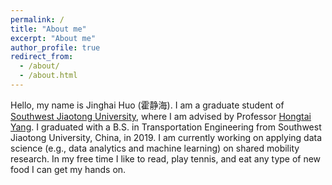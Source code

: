 ```yaml
---
permalink: /
title: "About me"
excerpt: "About me"
author_profile: true
redirect_from: 
  - /about/
  - /about.html
---
```


Hello, my name is Jinghai Huo (霍静海).
I am a graduate student of [Southwest Jiaotong University](https://www.swjtu.edu.cn/), where I am advised by Professor [Hongtai Yang]( https://faculty.swjtu.edu.cn/yanghongtai/zh_CN/index.htm).
I graduated with a B.S. in Transportation Engineering from Southwest Jiaotong University, China, in 2019. I am currently working on applying data science (e.g., data analytics and machine learning) on shared mobility research. In my free time I like to read, play tennis, and eat any type of new food I can get my hands on.
